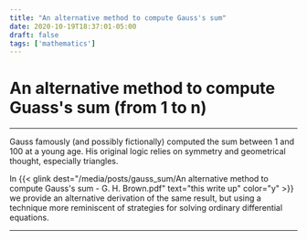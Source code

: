 ```yaml
---
title: "An alternative method to compute Gauss's sum"
date: 2020-10-19T18:37:01-05:00
draft: false
tags: ['mathematics']
---
```


# An alternative method to compute Guass's sum (from 1 to n)

---

Gauss famously (and possibly fictionally) computed the sum between 1 and 100 at a young age.
His original logic relies on symmetry and geometrical thought, especially triangles.

In {{< glink dest="/media/posts/gauss_sum/An alternative method to compute Gauss's sum - G. H. Brown.pdf" text="this write up" color="y" >}} we provide an alternative derivation of the same result, but using a technique more reminiscent of strategies for solving ordinary differential equations.

---
